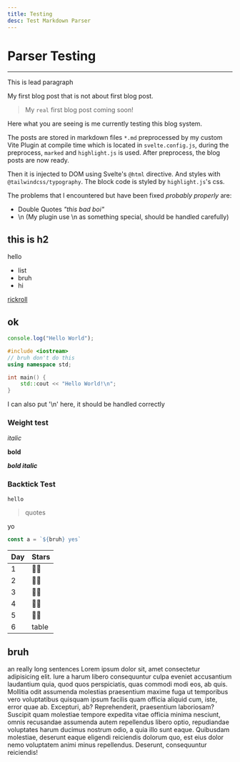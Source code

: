 ```yaml
---
title: Testing
desc: Test Markdown Parser
---
```



# Parser Testing
---
<p class="lead">
This is lead paragraph
</p>


My first blog post that is not about first blog post.

> My `real` first blog post coming soon!

Here what you are seeing is me currently testing this blog system.

The posts are stored in markdown files `*.md` preprocessed by my custom Vite Plugin
at compile time which is located in `svelte.config.js`, during the preprocess,
`marked` and `highlight.js` is used. After preprocess, the blog posts are now ready.

Then it is injected to DOM using Svelte's `@html` directive. And styles with
`@tailwindcss/typography`. The block code is styled by `highlight.js`'s css.

The problems that I encountered but have been fixed *probably properly* are:
- Double Quotes *"this bad boi"*
- \n (My plugin use \n as something special, should be handled carefully)

## this is h2

hello

- list
- bruh
- hi

[rickroll](https://www.youtube.com/watch?v=dQw4w9WgXcQ)

## ok

```js
console.log("Hello World");
```

```c++
#include <iostream>
// bruh don't do this
using namespace std;

int main() {
    std::cout << "Hello World!\n";
}
```

I can also put '\n' here, it should be handled correctly

### Weight test

*italic*

**bold**

***bold italic***

### Backtick Test

`hello`

> quotes

yo

```ts
const a = `${bruh} yes`
```

| Day | Stars |
| --- | ----- |
| 1   | 🌟🌟  |
| 2   | 🌟🌟  |
| 3   | 🌟🌟  |
| 4   | 🌟🌟  |
| 5   | 🌟🌟  |
| 6 | table |

## bruh

an really long sentences Lorem ipsum dolor sit, amet consectetur adipisicing elit. Iure a harum libero consequuntur culpa eveniet accusantium laudantium quia, quod quos perspiciatis, quas commodi modi eos, ab quis. Mollitia odit assumenda molestias praesentium maxime fuga ut temporibus vero voluptatibus quisquam ipsum facilis quam officia aliquid cum, iste, error quae ab. Excepturi, ab? Reprehenderit, praesentium laboriosam? Suscipit quam molestiae tempore expedita vitae officia minima nesciunt, omnis recusandae assumenda autem repellendus libero optio, repudiandae voluptates harum ducimus nostrum odio, a quia illo sunt eaque. Quibusdam molestiae, deserunt eaque eligendi reiciendis dolorum quo, est eius dolor nemo voluptatem animi minus repellendus. Deserunt, consequuntur reiciendis!
